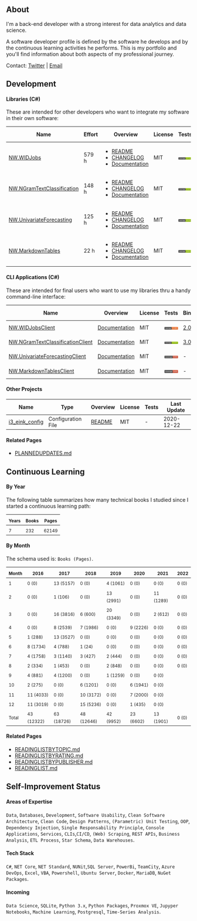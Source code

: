 ## About

I'm a back-end developer with a strong interest for data analytics and data science.

A software developer profile is defined by the software he develops and by the continuous learning activities he performs. This is my portfolio and you'll find information about both aspects of my professional journey. 

Contact: [Twitter](http://www.twitter.com/numbworks) | [Email](mailto:numbworks@gmail.com)

## Development

#### Libraries (C#)

These are intended for other developers who want to integrate my software in their own software:

| Name | Effort | Overview | License | Tests | NuGet | Last Update |
|---|---|---|---|---|---|---|
| [NW.WIDJobs](https://github.com/numbworks/NW.WIDJobs) | 579 h | <ul><li>[README](https://github.com/numbworks/NW.WIDJobs/blob/master/README.md)</li> <li>[CHANGELOG](https://github.com/numbworks/NW.WIDJobs/blob/master/CHANGELOG)</li> <li>[Documentation](https://github.com/numbworks/NW.WIDJobs/blob/master/docs/Documentation-NW.WIDJobs.md)</li></ul> | MIT | ![codecoverage_library.svg](https://raw.githubusercontent.com/numbworks/NW.WIDJobs/master/codecoverage_library.svg) | [2.0.0](https://www.nuget.org/packages/NW.WIDJobs/2.0.0) | 2022-09-17 |
| [NW.NGramTextClassification](https://github.com/numbworks/NW.NGramTextClassification) | 148 h | <ul><li>[README](https://github.com/numbworks/NW.NGramTextClassification/blob/master/README.md)</li> <li>[CHANGELOG](https://github.com/numbworks/NW.NGramTextClassification/blob/master/CHANGELOG)</li> <li>[Documentation](https://github.com/numbworks/NW.NGramTextClassification/blob/master/docs/Documentation-NW.NGramTextClassification.md)</li></ul> | MIT | ![codecoverage.svg](https://raw.githubusercontent.com/numbworks/NW.NGramTextClassification/master/codecoverage_library.svg) | [3.0.0](https://www.nuget.org/packages/NW.NGramTextClassification/3.0.0) | 2022-09-27 |
| [NW.UnivariateForecasting](https://github.com/numbworks/NW.UnivariateForecasting) | 125 h | <ul><li>[README](https://github.com/numbworks/NW.UnivariateForecasting/blob/master/README.md)</li> <li>[CHANGELOG](https://github.com/numbworks/NW.UnivariateForecasting/blob/master/CHANGELOG)</li> <li>[Documentation](https://github.com/numbworks/NW.UnivariateForecasting/blob/main/docs/Documentation-NW.UnivariateForecasting.md)</li></ul> | MIT | ![codecoverage_library.svg](https://raw.githubusercontent.com/numbworks/NW.UnivariateForecasting/main/codecoverage_library.svg) | [2.0.1](https://www.nuget.org/packages/NW.UnivariateForecasting/2.0.1) | 2022-09-18 |
| [NW.MarkdownTables](https://github.com/numbworks/NW.MarkdownTables) | 22 h | <ul><li>[README](https://github.com/numbworks/NW.MarkdownTables/blob/master/README.md)</li> <li>[CHANGELOG](https://github.com/numbworks/NW.MarkdownTables/blob/master/CHANGELOG)</li> <li>[Documentation](https://github.com/numbworks/NW.MarkdownTables/blob/master/docs/Documentation-NW.MarkdownTables.md)</li></ul> | MIT | ![codecoverage_library.svg](https://raw.githubusercontent.com/numbworks/NW.MarkdownTables/master/codecoverage_library.svg) | [2.0.0](https://www.nuget.org/packages/NW.MarkdownTables/2.0.0) | 2021-10-11 |

#### CLI Applications (C#)

These are intended for final users who want to use my libraries thru a handy command-line interface:

| Name | Overview | License | Tests | Binaries | Last Update |
|---|---|---|---|---|---|
| [NW.WIDJobsClient](https://github.com/numbworks/NW.WIDJobs) | [Documentation](https://github.com/numbworks/NW.WIDJobs/blob/master/docs/Documentation-NW.WIDJobsClient.md) | MIT | ![codecoverage_client.svg](https://raw.githubusercontent.com/numbworks/NW.WIDJobs/master/codecoverage_client.svg) | [2.0.0](https://github.com/numbworks/NW.WIDJobs/releases/tag/v2.0.0) | 2022-09-17 |
| [NW.NGramTextClassificationClient](https://github.com/numbworks/NW.NGramTextClassification) | [Documentation](https://github.com/numbworks/NW.NGramTextClassification/blob/master/docs/Documentation-NW.NGramTextClassificationClient.md)| MIT | ![codecoverage_client.svg](https://raw.githubusercontent.com/numbworks/NW.NGramTextClassification/master/codecoverage_client.svg) | [3.0.0](https://github.com/numbworks/NW.NGramTextClassification/releases/tag/v3.0.0) | 2022-09-27 |
| [NW.UnivariateForecastingClient](https://github.com/numbworks/NW.UnivariateForecasting) | [Documentation](https://github.com/numbworks/NW.UnivariateForecasting/blob/main/docs/Documentation-NW.UnivariateForecastingClient.md) | MIT | ![codecoverage_client.svg](https://raw.githubusercontent.com/numbworks/NW.UnivariateForecasting/main/codecoverage_client.svg) | - | 2022-09-18 |
| [NW.MarkdownTablesClient](https://github.com/numbworks/NW.MarkdownTables) | [Documentation](https://github.com/numbworks/NW.MarkdownTables/blob/master/docs/Documentation-NW.MarkdownTablesClient.md) | MIT | ![codecoverage_client.svg](https://raw.githubusercontent.com/numbworks/NW.MarkdownTables/master/codecoverage_client.svg) | - | 2021-10-11 |

#### Other Projects

| Name | Type | Overview | License | Tests | Last Update |
|---|---|---|---|---|---|
| [i3_eink_config](https://github.com/numbworks/i3_eink_config) | Configuration File | [README](https://github.com/numbworks/i3_eink_config/blob/master/README.md) | MIT | - | 2020-12-22 |

#### Related Pages

- [PLANNEDUPDATES.md](PLANNEDUPDATES.md)

## Continuous Learning

#### By Year

The following table summarizes how many technical books I studied since I started a continuous learning path: 

|<sub>Years</sub>|<sub>Books</sub>|<sub>Pages</sub>|
|---|---|---|
|<sub>7</sub>|<sub>232</sub>|<sub>62149</sub>|

#### By Month

The schema used is: `Books (Pages)`.

|<sub>Month</sub>|<sub>2016</sub>|<sub>2017</sub>|<sub>2018</sub>|<sub>2019</sub>|<sub>2020</sub>|<sub>2021</sub>|<sub>2022</sub>|
|---|---|---|---|---|---|---|---|
|<sub>1</sub>|<sub>0 (0)</sub>|<sub>13 (5157)</sub>|<sub>0 (0)</sub>|<sub>4 (1061)</sub>|<sub>0 (0)</sub>|<sub>0 (0)</sub>|<sub>0 (0)</sub>|
|<sub>2</sub>|<sub>0 (0)</sub>|<sub>1 (106)</sub>|<sub>0 (0)</sub>|<sub>13 (2991)</sub>|<sub>0 (0)</sub>|<sub>11 (1289)</sub>|<sub>0 (0)</sub>|
|<sub>3</sub>|<sub>0 (0)</sub>|<sub>16 (3816)</sub>|<sub>6 (600)</sub>|<sub>20 (3349)</sub>|<sub>0 (0)</sub>|<sub>2 (612)</sub>|<sub>0 (0)</sub>|
|<sub>4</sub>|<sub>0 (0)</sub>|<sub>8 (2539)</sub>|<sub>7 (1986)</sub>|<sub>0 (0)</sub>|<sub>9 (2226)</sub>|<sub>0 (0)</sub>|<sub>0 (0)</sub>|
|<sub>5</sub>|<sub>1 (288)</sub>|<sub>13 (3527)</sub>|<sub>0 (0)</sub>|<sub>0 (0)</sub>|<sub>0 (0)</sub>|<sub>0 (0)</sub>|<sub>0 (0)</sub>|
|<sub>6</sub>|<sub>8 (1734)</sub>|<sub>4 (788)</sub>|<sub>1 (24)</sub>|<sub>0 (0)</sub>|<sub>0 (0)</sub>|<sub>0 (0)</sub>|<sub>0 (0)</sub>|
|<sub>7</sub>|<sub>4 (1758)</sub>|<sub>3 (1140)</sub>|<sub>3 (427)</sub>|<sub>2 (444)</sub>|<sub>0 (0)</sub>|<sub>0 (0)</sub>|<sub>0 (0)</sub>|
|<sub>8</sub>|<sub>2 (334)</sub>|<sub>1 (453)</sub>|<sub>0 (0)</sub>|<sub>2 (848)</sub>|<sub>0 (0)</sub>|<sub>0 (0)</sub>|<sub>0 (0)</sub>|
|<sub>9</sub>|<sub>4 (881)</sub>|<sub>4 (1200)</sub>|<sub>0 (0)</sub>|<sub>1 (1259)</sub>|<sub>0 (0)</sub>|<sub>0 (0)</sub>||
|<sub>10</sub>|<sub>2 (275)</sub>|<sub>0 (0)</sub>|<sub>6 (1201)</sub>|<sub>0 (0)</sub>|<sub>6 (1941)</sub>|<sub>0 (0)</sub>||
|<sub>11</sub>|<sub>11 (4033)</sub>|<sub>0 (0)</sub>|<sub>10 (3172)</sub>|<sub>0 (0)</sub>|<sub>7 (2000)</sub>|<sub>0 (0)</sub>||
|<sub>12</sub>|<sub>11 (3019)</sub>|<sub>0 (0)</sub>|<sub>15 (5236)</sub>|<sub>0 (0)</sub>|<sub>1 (435)</sub>|<sub>0 (0)</sub>||
|<sub>Total</sub>|<sub>43 (12322)</sub>|<sub>63 (18726)</sub>|<sub>48 (12646)</sub>|<sub>42 (9952)</sub>|<sub>23 (6602)</sub>|<sub>13 (1901)</sub>|<sub>0 (0)</sub>|


#### Related Pages

- [READINGLISTBYTOPIC.md](READINGLISTBYTOPIC.md)
- [READINGLISTBYRATING.md](READINGLISTBYRATING.md)
- [READINGLISTBYPUBLISHER.md](READINGLISTBYPUBLISHER.md)
- [READINGLIST.md](READINGLIST.md)

## Self-Improvement Status

#### Areas of Expertise

`Data`, `Databases`, `Development`, `Software Usability`, `Clean Software Architecture`, `Clean Code`, `Design Patterns`, `(Parametric) Unit Testing`, `OOP`, `Dependency Injection`, `Single Responsability Principle`, `Console Applications`, `Services`, `CLIs`,`CI/CD`, `(Web) Scraping`, `REST APIs`, `Business Analysis`, `ETL Process`, `Star Schema`, `Data Warehouses`.

#### Tech Stack

`C#`, `NET Core`, `NET Standard`, `NUNit`,`SQL Server`, `PowerBi`, `TeamCity`, `Azure DevOps`, `Excel`, `VBA`, `Powershell`, `Ubuntu Server`, `Docker`, `MariaDB`, `NuGet Packages`.

#### Incoming

`Data Science`, `SQLite`, `Python 3.x`, `Python Packages`, `Proxmox VE`, `Jupyper Notebooks`, `Machine Learning`, `Postgresql`, `Time-Series Analysis`.